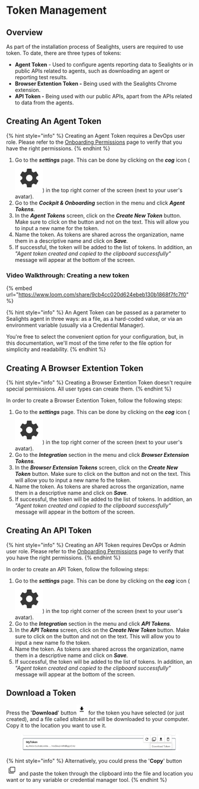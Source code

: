 # Token Management

## Overview

As part of the installation process of Sealights, users are required to use token. To date, there are three types of tokens:

* **Agent Token** - Used to configure agents reporting data to Sealights or in public APIs related to agents, such as downloading an agent or reporting test results.
* **Browser Extention Token -** Being used with the Sealights Chrome extension.
* **API Token -** Being used with our public APIs, apart from the APIs related to data from the agents.

## Creating An Agent Token

{% hint style="info" %}
Creating an Agent Token requires a DevOps user role. Please refer to the [Onboarding Permissions](role-based-access-control/onboarding-permissions.md#how-to-verify-my-role) page to verify that you have the right permissions.
{% endhint %}

1. Go to the _**settings**_ page. This can be done by clicking on the _**cog**_ icon (<img src="../../.gitbook/assets/image (1).png" alt="" data-size="line">) in the top right corner of the screen (next to your user's avatar).
2. Go to the _**Cockpit & Onboarding**_ section in the menu and click _**Agent Tokens**._
3. In the _**Agent Tokens**_ screen, click on the _**Create New Token**_ button. Make sure to click on the button and not on the text. This will allow you to input a new name for the token.
4. Name the token. As tokens are shared across the organization, name them in a descriptive name and click on _**Save**._&#x20;
5. If successful, the token will be added to the list of tokens. In addition, an _"Agent token created and copied to the clipboard successfully"_ message will appear at the bottom of the screen.&#x20;

### Video Walkthrough: Creating a new token

{% embed url="https://www.loom.com/share/9cb4cc020d624ebeb130b1868f7fc7f0" %}

{% hint style="info" %}
An Agent Token can be passed as a parameter to Sealights agent in three ways: as a file, as a hard-coded value, or via an environment variable (usually via a Credential Manager).

You're free to select the convenient option for your configuration, but, in this documentation, we'll most of the time refer to the file option for simplicity and readability.
{% endhint %}

## Creating A Browser Extention Token

{% hint style="info" %}
Creating a Browser Extention Token doesn't require special permissions. All user types can create them.
{% endhint %}

In order to create a Browser Extention Token, follow the following steps:

1. Go to the _**settings**_ page. This can be done by clicking on the _**cog**_ icon (<img src="../../.gitbook/assets/image (1).png" alt="" data-size="line">)  in the top right corner of the screen (next to your user's avatar).
2. Go to the _**Integration**_ section in the menu and click _**Browser Extension Tokens**._
3. In the _**Browser Extension Tokens**_ screen, click on the _**Create New Token**_ button. Make sure to click on the button and not on the text. This will allow you to input a new name fo the token.
4. Name the token. As tokens are shared across the organization, name them in a descriptive name and click on _**Save**._&#x20;
5. If successful, the token will be added to the list of tokens. In addition, an _"Agent token created and copied to the clipboard successfully"_ message will appear in the bottom of the screen.&#x20;

## Creating An API Token&#x20;

{% hint style="info" %}
Creating an API Token requires DevOps or Admin user role. Please refer to the [Onboarding Permissions](role-based-access-control/onboarding-permissions.md#how-to-verify-my-role) page to verify that you have the right permissions.
{% endhint %}

In order to create an API Token, follow the following steps:

1. Go to the _**settings**_ page. This can be done by clicking on the _**cog**_ icon (<img src="../../.gitbook/assets/image (1).png" alt="" data-size="line">) in the top right corner of the screen (next to your user's avatar).
2. Go to the _**Integration**_ section in the menu and click _**API Tokens**._
3. In the _**API Tokens**_ screen, click on the _**Create New Token**_ button. Make sure to click on the button and not on the text. This will allow you to input a new name fo the token.
4. Name the token. As tokens are shared across the organization, name them in a descriptive name and click on _**Save**._&#x20;
5. If successful, the token will be added to the list of tokens. In addition, an _"Agent token created and copied to the clipboard successfully"_ message will appear at the bottom of the screen.&#x20;

## Download a Token

Press the '**Download**' button<img src="../../.gitbook/assets/image (23).png" alt="" data-size="line"> for the token you have selected (or just created), and a file called _sltoken.txt_ will be downloaded to your computer. Copy it to the location you want to use it.

<div data-full-width="true">

<figure><img src="../../.gitbook/assets/image (8).png" alt=""><figcaption></figcaption></figure>

</div>

{% hint style="info" %}
Alternatively, you could press the '**Copy**' button<img src="../../.gitbook/assets/image (24).png" alt="" data-size="line"> and paste the token through the clipboard into the file and location you want or to any variable or credential manager tool.
{% endhint %}
